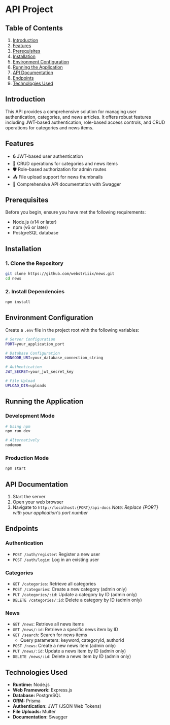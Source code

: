 # API Project

## Table of Contents

1. [Introduction](#introduction)
2. [Features](#features)
3. [Prerequisites](#prerequisites)
4. [Installation](#installation)
5. [Environment Configuration](#environment-configuration)
6. [Running the Application](#running-the-application)
7. [API Documentation](#api-documentation)
8. [Endpoints](#endpoints)
9. [Technologies Used](#technologies-used)

## Introduction

This API provides a comprehensive solution for managing user authentication, categories, and news articles. It offers robust features including JWT-based authentication, role-based access controls, and CRUD operations for categories and news items.

## Features

- 🔒 JWT-based user authentication
- 📂 CRUD operations for categories and news items
- 🛡️ Role-based authorization for admin routes
- 📤 File upload support for news thumbnails
- 📖 Comprehensive API documentation with Swagger

## Prerequisites

Before you begin, ensure you have met the following requirements:

- Node.js (v14 or later)
- npm (v6 or later)
- PostgreSQL database

## Installation

### 1. Clone the Repository

```bash
git clone https://github.com/webstriiix/news.git
cd news
```

### 2. Install Dependencies

```bash
npm install
```

## Environment Configuration

Create a `.env` file in the project root with the following variables:

```bash
# Server Configuration
PORT=your_application_port

# Database Configuration
MONGODB_URI=your_database_connection_string

# Authentication
JWT_SECRET=your_jwt_secret_key

# File Upload
UPLOAD_DIR=uploads
```

## Running the Application

### Development Mode

```bash
# Using npm
npm run dev

# Alternatively
nodemon
```

### Production Mode

```bash
npm start
```

## API Documentation

1. Start the server
2. Open your web browser
3. Navigate to `http://localhost:{PORT}/api-docs`
   _Note: Replace {PORT} with your application's port number_

## Endpoints

### Authentication

- `POST /auth/register`: Register a new user
- `POST /auth/login`: Log in an existing user

### Categories

- `GET /categories`: Retrieve all categories
- `POST /categories`: Create a new category (admin only)
- `PUT /categories/:id`: Update a category by ID (admin only)
- `DELETE /categories/:id`: Delete a category by ID (admin only)

### News

- `GET /news`: Retrieve all news items
- `GET /news/:id`: Retrieve a specific news item by ID
- `GET /search`: Search for news items
  - Query parameters: keyword, categoryId, authorId
- `POST /news`: Create a new news item (admin only)
- `PUT /news/:id`: Update a news item by ID (admin only)
- `DELETE /news/:id`: Delete a news item by ID (admin only)

## Technologies Used

- **Runtime:** Node.js
- **Web Framework:** Express.js
- **Database:** PostgreSQL
- **ORM:** Prisma
- **Authentication:** JWT (JSON Web Tokens)
- **File Uploads:** Multer
- **Documentation:** Swagger
